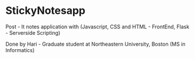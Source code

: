 # StickyNotesapp

Post - It notes application with (Javascript, CSS and HTML - FrontEnd, Flask - Serverside Scripting)

Done by
Hari - Graduate student at Northeastern University, Boston (MS in Informatics)
